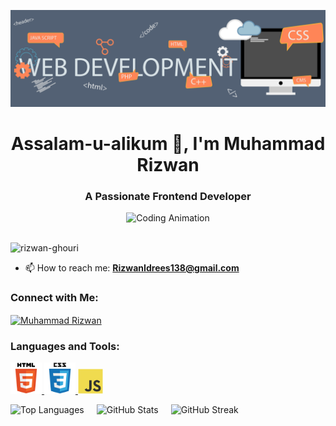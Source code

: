 ![logo](https://github.com/Rizwan-Ghouri/Rizwan-Ghouri/blob/main/banner.gif)

<h1 align="center">Assalam-u-alikum 👋, I'm Muhammad Rizwan</h1>
<h3 align="center">A Passionate Frontend Developer</h3>

<div align="center">
  <img src="https://user-images.githubusercontent.com/74038190/219923809-b86dc415-a0c2-4a38-bc88-ad6cf06395a8.gif" alt="Coding Animation" style="max-width: 100%; height: 10px;" />
</div>

<br>

<p align="left"> 
  <img src="https://komarev.com/ghpvc/?username=rizwan-ghouri&label=Profile%20views&color=0e75b6&style=flat" alt="rizwan-ghouri" /> 
</p>

- 📫 How to reach me: **RizwanIdrees138@gmail.com**

<h3 align="left">Connect with Me:</h3>
<p align="left">
  <a href="https://linkedin.com/in/rizwan-ghouri/" target="blank">
    <img align="center" src="https://raw.githubusercontent.com/rahuldkjain/github-profile-readme-generator/master/src/images/icons/Social/linked-in-alt.svg" alt="Muhammad Rizwan" height="30" width="40" />
  </a>
  <!-- Add other social media links here if needed -->
</p>

<h3 align="left">Languages and Tools:</h3>
<p align="left"> 
  <a href="https://www.w3schools.com/html/" target="_blank" rel="noreferrer"> 
    <img src="https://raw.githubusercontent.com/devicons/devicon/master/icons/html5/html5-original-wordmark.svg" alt="HTML5" width="50" height="50"/>
  </a> 
  <a href="https://www.w3schools.com/css/" target="_blank" rel="noreferrer"> 
    <img src="https://raw.githubusercontent.com/devicons/devicon/master/icons/css3/css3-original-wordmark.svg" alt="CSS3" width="50" height="50"/> 
  </a> 
  <a href="https://www.w3schools.com/js/" target="_blank" rel="noreferrer"> 
    <img src="https://raw.githubusercontent.com/devicons/devicon/master/icons/javascript/javascript-original.svg" alt="JavaScript" width="40" height="40"/>
  </a>
</p>

<div style="display: flex; flex-wrap: wrap; gap: 20px;">
  <img src="https://github-readme-stats.vercel.app/api/top-langs?username=rizwan-ghouri&show_icons=true&locale=en&layout=compact" alt="Top Languages" style="max-width: 100%;" />
  <img src="https://github-readme-stats.vercel.app/api?username=rizwan-ghouri&show_icons=true&locale=en" alt="GitHub Stats" style="max-width: 100%;" />
  <img src="https://github-readme-streak-stats.herokuapp.com/?user=rizwan-ghouri&" alt="GitHub Streak" style="max-width: 100%;" />
</div>
